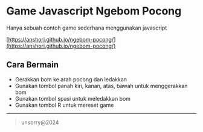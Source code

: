 # Game Javascript Ngebom Pocong
Hanya sebuah contoh game sederhana menggunakan javascript

[https://anshori.github.io/ngebom-pocong/](https://anshori.github.io/ngebom-pocong/)

## Cara Bermain
- Gerakkan bom ke arah pocong dan ledakkan
- Gunakan tombol panah kiri, kanan, atas, bawah untuk menggerakkan bom
- Gunakan tombol spasi untuk meledakkan bom
- Gunakan tombol R untuk mereset game

___   
> unsorry@2024